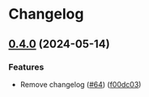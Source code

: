 # Changelog

## [0.4.0](https://github.com/sous-chefs/chef-ruby-lvm-attrib/compare/v0.3.15...v0.4.0) (2024-05-14)


### Features

* Remove changelog ([#64](https://github.com/sous-chefs/chef-ruby-lvm-attrib/issues/64)) ([f00dc03](https://github.com/sous-chefs/chef-ruby-lvm-attrib/commit/f00dc03a46e79767204db8ba68585e0cf7c32970))
